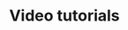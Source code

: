 ---
permalink: /getting-started/video-tutorials/
layout: styleguide
title: Video tutorials
category: Getting started
lead: 
---